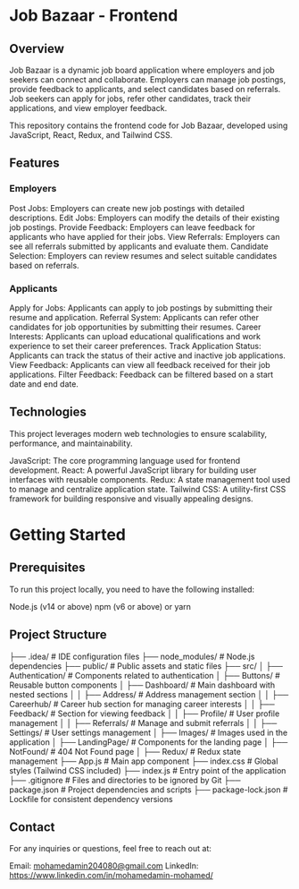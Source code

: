# Job Bazaar - Frontend
## Overview
Job Bazaar is a dynamic job board application where employers and job seekers can connect and collaborate. Employers can manage job postings, provide feedback to applicants, and select candidates based on referrals. Job seekers can apply for jobs, refer other candidates, track their applications, and view employer feedback.

This repository contains the frontend code for Job Bazaar, developed using JavaScript, React, Redux, and Tailwind CSS.

## Features
### Employers
Post Jobs: Employers can create new job postings with detailed descriptions.
Edit Jobs: Employers can modify the details of their existing job postings.
Provide Feedback: Employers can leave feedback for applicants who have applied for their jobs.
View Referrals: Employers can see all referrals submitted by applicants and evaluate them.
Candidate Selection: Employers can review resumes and select suitable candidates based on referrals.

### Applicants
Apply for Jobs: Applicants can apply to job postings by submitting their resume and application.
Referral System: Applicants can refer other candidates for job opportunities by submitting their resumes.
Career Interests: Applicants can upload educational qualifications and work experience to set their career preferences.
Track Application Status: Applicants can track the status of their active and inactive job applications.
View Feedback: Applicants can view all feedback received for their job applications.
Filter Feedback: Feedback can be filtered based on a start date and end date.

## Technologies
This project leverages modern web technologies to ensure scalability, performance, and maintainability.

JavaScript: The core programming language used for frontend development.
React: A powerful JavaScript library for building user interfaces with reusable components.
Redux: A state management tool used to manage and centralize application state.
Tailwind CSS: A utility-first CSS framework for building responsive and visually appealing designs.

# Getting Started
## Prerequisites

To run this project locally, you need to have the following installed:

Node.js (v14 or above)
npm (v6 or above) or yarn

## Project Structure

├── .idea/                        # IDE configuration files
├── node_modules/                 # Node.js dependencies
├── public/                       # Public assets and static files
├── src/
│   ├── Authentication/           # Components related to authentication
│   ├── Buttons/                  # Reusable button components
│   ├── Dashboard/                # Main dashboard with nested sections
│   │   ├── Address/              # Address management section
│   │   ├── Careerhub/            # Career hub section for managing career interests
│   │   ├── Feedback/             # Section for viewing feedback
│   │   ├── Profile/              # User profile management
│   │   ├── Referrals/            # Manage and submit referrals
│   │   ├── Settings/             # User settings management
│   ├── Images/                   # Images used in the application
│   ├── LandingPage/              # Components for the landing page
│   ├── NotFound/                 # 404 Not Found page
│   ├── Redux/                    # Redux state management
├── App.js                        # Main app component
├── index.css                     # Global styles (Tailwind CSS included)
├── index.js                      # Entry point of the application
├── .gitignore                    # Files and directories to be ignored by Git
├── package.json                  # Project dependencies and scripts
├── package-lock.json             # Lockfile for consistent dependency versions

## Contact
For any inquiries or questions, feel free to reach out at:

Email: mohamedamin204080@gmail.com
LinkedIn: https://www.linkedin.com/in/mohamedamin-mohamed/
